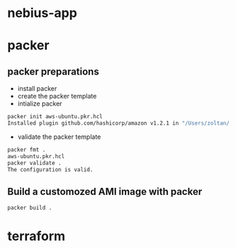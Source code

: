 # nebius-app

# packer
## packer preparations
* install packer
* create the packer template
* intialize packer
```bash
packer init aws-ubuntu.pkr.hcl
Installed plugin github.com/hashicorp/amazon v1.2.1 in "/Users/zoltan/.config/packer/plugins/github.com/hashicorp/amazon/packer-plugin-amazon_v1.2.1_x5.0_darwin_arm64"
```
* validate the packer template
```bash
packer fmt .
aws-ubuntu.pkr.hcl
packer validate .
The configuration is valid.
```
## Build a customozed AMI image with packer
```bash
packer build .
```
# terraform
